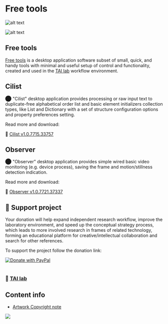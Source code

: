  #  Free tools
 
 ![alt text](https://github.com/ladooniani/tailab/blob/master/assets/toy_artificial_intelligence_lab_logo.png)
 
 ![alt text](https://github.com/ladooniani/resume-cv/blob/main/img/img1.jpg)

## Free tools

[Free tools](https://github.com/ladooniani/freetools/releases) is a desktop application software subset of small, quick, and handy tools with minimal and useful setup of control and functionality, created and used in the [TAI lab](https://ladooniani.github.io/tailab/) workflow environment.

## Cilist

⬤ "Cilist" desktop application provides processing or raw input text to duplicate-free alphabetical order list and basic element initializers collection types, like List and Dictionary with a set of structure configuration options and property preferences setting.

Read more and download: 

💾 [Cilist v1.0.7715.33757](https://github.com/ladooniani/freetools/releases/tag/1.0.7715.33757)

## Observer

⬤ "Observer" desktop application provides simple wired basic video monitoring (e.g. device process), saving the frame and motion/stillness detection indication. 

Read more and download: 

💾 [Observer v1.0.7721.37337](https://github.com/ladooniani/freetools/releases/tag/1.0.7721.37337)

## 💖 Support project

Your donation will help expand independent research workflow, improve the laboratory environment, and speed up the conceptual strategy process, which leads to more involved research in frames of related technology, forming an educational platform for creative/intellectual collaboration and search for other references.

To support the project follow the donation link:

<a href="https://www.paypal.com/cgi-bin/webscr?cmd=_s-xclick&hosted_button_id=GRGH6SL9EL72U">
  <img src="https://www.paypalobjects.com/en_US/i/btn/btn_donate_SM.gif" alt="Donate with PayPal" /><br><br>
</a>

### 🔬 [TAI lab](https://github.com/ladooniani/terbinari) 

## Content info

- [Artwork Copyright note]( https://github.com/ladooniani/resume-cv/blob/main/img/artwork.txt)

![](https://visitor-badge.laobi.icu/badge?page_id=ladooniani.freetools)

